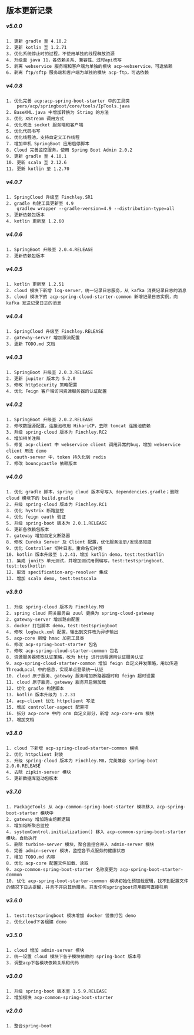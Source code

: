 ## 版本更新记录
##### v5.0.0
    1. 更新 gradle 至 4.10.2
    2. 更新 kotlin 至 1.2.71
    3. 优化系统停止时的过程，不使用单独的线程释放资源
    4. 升级至 java 11，各依赖关系、兼容性、过时api改写
    5. 剥离 webservice 服务端和客户端为单独的模块 acp-webservice，可选依赖
    6. 剥离 ftp/sftp 服务端和客户端为单独的模块 acp-ftp，可选依赖
##### v4.0.8
    1. 优化完善 acp:acp-spring-boot-starter 中的工具类
        pers/acp/springboot/core/tools/IpTools.java
    2. BaseXML.java 中增加转换为 String 的方法
    3. 优化 XStream 调用方式
    4. 优化改造 socket 服务端和客户端
    5. 优化代码书写
    6. 优化线程池，支持自定义工作线程
    7. 增加单机 SpringBoot 应用启停脚本
    8. Cloud 完善监控服务，使用 Spring Boot Admin 2.0.2
    9. 更新 gradle 至 4.10.1
    10. 更新 scala 至 2.12.6
    11. 更新 kotlin 至 1.2.70
##### v4.0.7
    1. SpringCloud 升级至 Finchley.SR1
    2. gradle 构建工具更新至 4.9
        gradlew wrapper --gradle-version=4.9 --distribution-type=all
    3. 更新依赖包版本
    4. kotlin 更新至 1.2.60
##### v4.0.6
    1. SpringBoot 升级至 2.0.4.RELEASE
    2. 更新依赖包版本
##### v4.0.5
    1. kotlin 更新至 1.2.51
    2. cloud 模块下新增 log-server，统一记录日志服务，从 kafka 消费记录日志的消息
    3. cloud 模块下的 acp-spring-cloud-starter-common 新增记录日志实例，向 kafka 发送记录日志的消息
##### v4.0.4
    1. SpringCloud 升级至 Finchley.RELEASE
    2. gateway-server 增加限流配置
    3. 更新 TODO.md 文档
##### v4.0.3
    1. SpringBoot 升级至 2.0.3.RELEASE
    2. 更新 jupiter 版本为 5.2.0
    3. 修改 httpSecurity 策略配置
    4. 优化 Feign 客户端访问资源服务器的认证配置
##### v4.0.2
    1. SpringBoot 升级至 2.0.2.RELEASE
    2. 修改数据源配置，连接池改用 HikariCP，去除 tomcat 连接池依赖
    3. 升级 spring-cloud 版本为 Finchley.RC2
    4. 增加相关注释
    5. 修复 acp-client 中 webservice client 调用异常的bug，增加 webservice client 用法 demo
    6. oauth-server 中，token 持久化到 redis
    7. 修改 bouncycastle 依赖版本
##### v4.0.0
    1. 优化 gradle 脚本，spring cloud 版本号写入 dependencies.gradle；删除 cloud 模块下的 build.gradle
    2. 升级 spring-cloud 版本为 Finchley.RC1
    3. 优化 hystrix 断路监控
    4. 优化 feign oauth 验证
    5. 升级 spring-boot 版本为 2.0.1.RELEASE
    6. 更新各依赖包版本
    7. gateway 增加自定义断路器
    8. 修改 Eureka Server 及 Client 配置，优化服务注册/发现感知度
    9. 优化 Controller 切片日志，重命名切片类
    10. kotlin 版本升级至 1.2.41，增加 kotlin demo，test:testkotlin
    11. 集成 junit5 单元测试，并增加测试用例编写，test:testspringboot、test:testkotlin
    12. 取消 specification-arg-resolver 集成
    13. 增加 scala demo, test:testscala
##### v3.9.0
    1. 升级 spring-cloud 版本为 Finchley.M9
    2. spring cloud 网关服务由 zuul 更换为 spring-cloud-gateway
    2. gateway-server 增加路由配置
    3. docker 打包脚本 demo，test:testspringboot
    4. 修改 logback.xml 配置，输出到文件改为异步输出
    5. acp-core 新增 hmac 加密工具类
    6. 修改 acp-spring-boot-starter 包名
    7. 修改 acp-spring-cloud-starter-common 包名
    8. 资源服务器修改认证策略，改为 http 进行远程调用认证服务认证
    9. acp-spring-cloud-starter-common 增加 feign 自定义并发策略，用以传递 ThreadLocal 中的信息，实现单点登录统一认证
    10. cloud 原子服务、gateway 服务增加断路器超时和 feign 超时设置
    11. cloud 原子服务、gateway 服务开启懒加载
    12. 优化 gradle 构建脚本
    13. kotlin 版本升级为 1.2.31
    14. acp-client 优化 httpclient 写法
    15. 增加 controller-aspect 配置项
    16. 拆分 acp-core 中的 orm 自定义部分，新增 acp-core-orm 模块
    17. 增加文档
##### v3.8.0
    1. cloud 下新增 acp-spring-cloud-starter-common 模块
    2. 优化 httpclient 封装
    3. 升级 spring-cloud 版本为 Finchley.M8，完美兼容 spring-boot 2.0.0.RELEASE
    4. 去除 zipkin-server 模块
    5. 更新数据库驱动包版本
##### v3.7.0
    1. PackageTools 从 acp-common-spring-boot-starter 模块移入 acp-spring-boot-starter 模块中
    2. gateway 增加路由熔断逻辑
    3. 增加熔断聚合监控
    4. systemControl.initialization() 移入 acp-common-spring-boot-starter 模块，自动执行
    5. 删除 turbine-server 模块，聚合监控合并入 admin-server 模块
    6. 完善 admin-server 模块，监控各节点服务的健康状态
    7. 增加 TODO.md 内容
    8. 优化 acp-core 配置文件加载、读取
    9. acp-common-spring-boot-starter 名称变更为 acp-spring-boot-starter-common
    10. 优化 acp-spring-boot-starter-common 模块初始化预加载逻辑，找不到配置文件的情况下日志提醒，并且不开启其他服务，开发任何springboot应用都可直接引用
##### v3.6.0
    1. test:testspringboot 模块增加 docker 镜像打包 demo
    2. 优化cloud下各组建 demo
##### v3.5.0
    1. cloud 增加 admin-server 模块
    2. 统一设置 cloud 模块下各子模块依赖的 spring-boot 版本号
    3. 调整acp下各模块依赖关系和代码
##### v3.0.0
    1. 升级 spring-boot 版本至 1.5.9.RELEASE
    2. 增加模块 acp-common-spring-boot-starter
##### v2.0.0
    1. 整合spring-boot